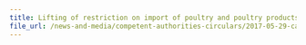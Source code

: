 ```yaml
---
title: Lifting of restriction on import of poultry and poultry products from Ontario, Canada 
file_url: /news-and-media/competent-authorities-circulars/2017-05-29-ca.pdf
---
```

